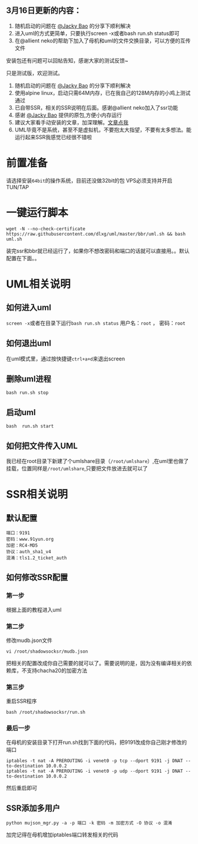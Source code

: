 ## 3月16日更新的内容：
1. 随机启动的问题在 [@Jacky Bao](https://plus.google.com/u/0/108855478531549571757/posts/DabLxwHAwGH) 的分享下顺利解决
2. 进入uml的方式更简单，只要执行screen -x或者bash run.sh status即可
3. 在@allient neko的帮助下加入了母机和uml的文件交换目录，可以方便的互传文件

安装包还有问题可以回帖告知，感谢大家的测试反馈~


只是测试版，欢迎测试。
1. 随机启动的问题在 [@Jacky Bao](https://plus.google.com/u/0/108855478531549571757/posts/DabLxwHAwGH) 的分享下顺利解决
2. 使用alpine linux，启动只需64M内存，已在我自己的128M内存的小鸡上测试通过
3. 已自带SSR，相关的SSR说明在后面。感谢@allient neko加入了ssr功能
4. 感谢 [@Jacky Bao](https://plus.google.com/u/0/108855478531549571757/posts/DabLxwHAwGH) 提供的原包,方便小内存运行
5. 建议大家看手动安装的文章，加深理解。[文章点我](https://www.91yun.org/archives/4996)
6. UML毕竟不是系统，甚至不是虚拟机，不要抱太大指望，不要有太多想法。能运行起来SSR我感觉已经很不错啦


# 前置准备
请选择安装`64bit`的操作系统，目前还没做32bit的包
VPS必须支持并开启TUN/TAP

# 一键运行脚本
```
wget -N --no-check-certificate https://raw.githubusercontent.com/dlxg/uml/master/bbr/uml.sh && bash uml.sh
```
装完ssr和bbr就已经运行了，如果你不想改密码和端口的话就可以直接用。。默认配置在下面。。
# UML相关说明
## 如何进入uml
`screen -x`或者在目录下运行`bash run.sh status`
用户名：`root` ， 密码：`root`
## 如何退出uml
在uml模式里，通过按快捷键`ctrl+a+d`来退出screen
## 删除uml进程
```
bash run.sh stop
```
## 启动uml
```
bash  run.sh start
```
## 如何把文件传入UML
我已经在root目录下新建了个umlshare目录（`/root/umlshare`）,在uml里也做了挂载，位置同样是`/root/umlshare`,只要把文件放进去就可以了
# SSR相关说明
## 默认配置
```
端口：9191
密码：www.91yun.org
加密：RC4-MD5
协议：auth_sha1_v4
混淆：tls1.2_ticket_auth
```
## 如何修改SSR配置
### 第一步
根据上面的教程进入uml
### 第二步
修改mudb.json文件
```
vi /root/shadowsocksr/mudb.json
```
把相关的配置改成你自己需要的就可以了。需要说明的是，因为没有编译相关的依赖库，不支持chacha20的加密方法
### 第三步
重启SSR程序
```
bash /root/shadowsocksr/run.sh
```
### 最后一步
在母机的安装目录下打开run.sh找到下面的代码，把9191改成你自己刚才修改的端口
```
iptables -t nat -A PREROUTING -i venet0 -p tcp --dport 9191 -j DNAT --to-destination 10.0.0.2
iptables -t nat -A PREROUTING -i venet0 -p udp --dport 9191 -j DNAT --to-destination 10.0.0.2
```
然后重启即可

## SSR添加多用户
```
python mujson_mgr.py -a -p 端口 -k 密码 -m 加密方式 -O 协议 -o 混淆
```
加完记得在母机增加iptables端口转发相关的代码
